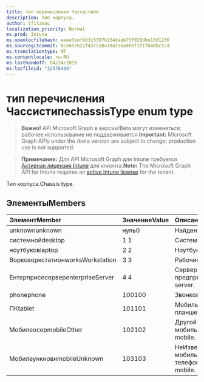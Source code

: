 ```yaml
---
title: тип перечисления Чассистипе
description: Тип корпуса.
author: tfitzmac
localization_priority: Normal
ms.prod: Intune
ms.openlocfilehash: eeee3eefb63c5387b134daeb75f920dbe13d1236
ms.sourcegitcommit: 0ce657622f42c510a104156a96bf1f1f040bc1cd
ms.translationtype: MT
ms.contentlocale: ru-RU
ms.lasthandoff: 04/24/2019
ms.locfileid: "32576404"
---
```

# <a name="chassistype-enum-type"></a><span data-ttu-id="91355-103">тип перечисления Чассистипе</span><span class="sxs-lookup"><span data-stu-id="91355-103">chassisType enum type</span></span>

> <span data-ttu-id="91355-104">**Важно!** API Microsoft Graph в версии/Beta могут изменяться; рабочее использование не поддерживается.</span><span class="sxs-lookup"><span data-stu-id="91355-104">**Important:** Microsoft Graph APIs under the /beta version are subject to change; production use is not supported.</span></span>

> <span data-ttu-id="91355-105">**Примечание:** Для API Microsoft Graph для Intune требуется [Активная лицензия Intune](https://go.microsoft.com/fwlink/?linkid=839381) для клиента.</span><span class="sxs-lookup"><span data-stu-id="91355-105">**Note:** The Microsoft Graph API for Intune requires an [active Intune license](https://go.microsoft.com/fwlink/?linkid=839381) for the tenant.</span></span>

<span data-ttu-id="91355-106">Тип корпуса.</span><span class="sxs-lookup"><span data-stu-id="91355-106">Chassis type.</span></span>

## <a name="members"></a><span data-ttu-id="91355-107">Элементы</span><span class="sxs-lookup"><span data-stu-id="91355-107">Members</span></span>
|<span data-ttu-id="91355-108">Элемент</span><span class="sxs-lookup"><span data-stu-id="91355-108">Member</span></span>|<span data-ttu-id="91355-109">Значение</span><span class="sxs-lookup"><span data-stu-id="91355-109">Value</span></span>|<span data-ttu-id="91355-110">Описание</span><span class="sxs-lookup"><span data-stu-id="91355-110">Description</span></span>|
|:---|:---|:---|
|<span data-ttu-id="91355-111">unknown</span><span class="sxs-lookup"><span data-stu-id="91355-111">unknown</span></span>|<span data-ttu-id="91355-112">нуль</span><span class="sxs-lookup"><span data-stu-id="91355-112">0</span></span>|<span data-ttu-id="91355-113">Найден.</span><span class="sxs-lookup"><span data-stu-id="91355-113">Unknown.</span></span>|
|<span data-ttu-id="91355-114">системной</span><span class="sxs-lookup"><span data-stu-id="91355-114">desktop</span></span>|<span data-ttu-id="91355-115">1 </span><span class="sxs-lookup"><span data-stu-id="91355-115">1</span></span>|<span data-ttu-id="91355-116">Системной.</span><span class="sxs-lookup"><span data-stu-id="91355-116">Desktop.</span></span>|
|<span data-ttu-id="91355-117">ноутбуков</span><span class="sxs-lookup"><span data-stu-id="91355-117">laptop</span></span>|<span data-ttu-id="91355-118">2 </span><span class="sxs-lookup"><span data-stu-id="91355-118">2</span></span>|<span data-ttu-id="91355-119">Ноутбуков.</span><span class="sxs-lookup"><span data-stu-id="91355-119">Laptop.</span></span>|
|<span data-ttu-id="91355-120">Ворксворкстатион</span><span class="sxs-lookup"><span data-stu-id="91355-120">worksWorkstation</span></span>|<span data-ttu-id="91355-121">3 </span><span class="sxs-lookup"><span data-stu-id="91355-121">3</span></span>|<span data-ttu-id="91355-122">Рабочие.</span><span class="sxs-lookup"><span data-stu-id="91355-122">Workstation.</span></span>|
|<span data-ttu-id="91355-123">Ентерприсесервер</span><span class="sxs-lookup"><span data-stu-id="91355-123">enterpriseServer</span></span>|<span data-ttu-id="91355-124">4 </span><span class="sxs-lookup"><span data-stu-id="91355-124">4</span></span>|<span data-ttu-id="91355-125">Сервер предприятия.</span><span class="sxs-lookup"><span data-stu-id="91355-125">Enterprise server.</span></span>|
|<span data-ttu-id="91355-126">phone</span><span class="sxs-lookup"><span data-stu-id="91355-126">phone</span></span>|<span data-ttu-id="91355-127">100</span><span class="sxs-lookup"><span data-stu-id="91355-127">100</span></span>|<span data-ttu-id="91355-128">Звонков.</span><span class="sxs-lookup"><span data-stu-id="91355-128">Phone.</span></span>|
|<span data-ttu-id="91355-129">ПК</span><span class="sxs-lookup"><span data-stu-id="91355-129">tablet</span></span>|<span data-ttu-id="91355-130">101</span><span class="sxs-lookup"><span data-stu-id="91355-130">101</span></span>|<span data-ttu-id="91355-131">Мобильный планшет.</span><span class="sxs-lookup"><span data-stu-id="91355-131">Mobile tablet.</span></span>|
|<span data-ttu-id="91355-132">Мобилеосер</span><span class="sxs-lookup"><span data-stu-id="91355-132">mobileOther</span></span>|<span data-ttu-id="91355-133">102</span><span class="sxs-lookup"><span data-stu-id="91355-133">102</span></span>|<span data-ttu-id="91355-134">Другой мобильный.</span><span class="sxs-lookup"><span data-stu-id="91355-134">Other mobile.</span></span>|
|<span data-ttu-id="91355-135">Мобилеункновн</span><span class="sxs-lookup"><span data-stu-id="91355-135">mobileUnknown</span></span>|<span data-ttu-id="91355-136">103</span><span class="sxs-lookup"><span data-stu-id="91355-136">103</span></span>|<span data-ttu-id="91355-137">НеИзвестный мобильный телефон.</span><span class="sxs-lookup"><span data-stu-id="91355-137">Unknown mobile.</span></span>|





